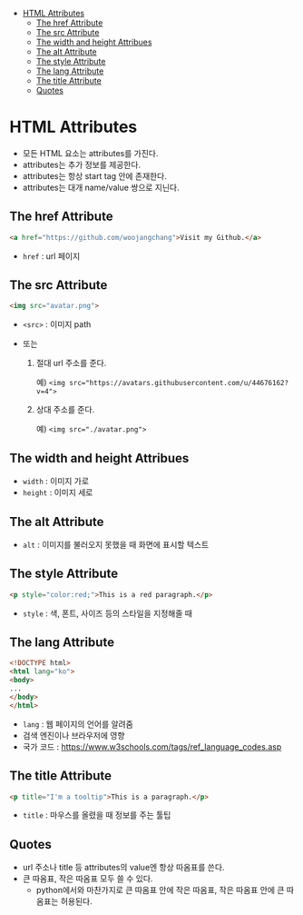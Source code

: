 - [HTML Attributes](#html-attributes)
  * [The href Attribute](#the-href-attribute)
  * [The src Attribute](#the-src-attribute)
  * [The width and height Attribues](#the-width-and-height-attribues)
  * [The alt Attribute](#the-alt-attribute)
  * [The style Attribute](#the-style-attribute)
  * [The lang Attribute](#the-lang-attribute)
  * [The title Attribute](#the-title-attribute)
  * [Quotes](#quotes)

# HTML Attributes

- 모든 HTML 요소는 attributes를 가진다.
- attributes는 추가 정보를 제공한다.
- attributes는 항상 start tag 안에 존재한다.
- attributes는 대개 name/value 쌍으로 지닌다.

## The href Attribute

```html
<a href="https://github.com/woojangchang">Visit my Github.</a>
```

- `href` : url 페이지

## The src Attribute

```html
<img src="avatar.png">
```

- `<src>` : 이미지 path

- 또는

  1. 절대 url 주소를 준다.

     예) `<img src="https://avatars.githubusercontent.com/u/44676162?v=4">`

  2. 상대 주소를 준다.

     예) `<img src="./avatar.png">`

## The width and height Attribues

- `width` : 이미지 가로
- `height` : 이미지 세로

## The alt Attribute

- `alt` : 이미지를 불러오지 못했을 때 화면에 표시할 텍스트

## The style Attribute

```html
<p style="color:red;">This is a red paragraph.</p>
```

- `style` : 색, 폰트, 사이즈 등의 스타일을 지정해줄 때

## The lang Attribute

```html
<!DOCTYPE html>
<html lang="ko">
<body>
...
</body>
</html>
```

- `lang` : 웹 페이지의 언어를 알려줌
- 검색 엔진이나 브라우저에 영향
- 국가 코드 : https://www.w3schools.com/tags/ref_language_codes.asp

## The title Attribute

```html
<p title="I'm a tooltip">This is a paragraph.</p>
```

- `title` : 마우스를 올렸을 때 정보를 주는 툴팁

## Quotes

- url 주소나 title 등 attributes의 value엔 항상 따옴표를 쓴다.
- 큰 따옴표, 작은 따옴표 모두 쓸 수 있다.
  - python에서와 마찬가지로 큰 따옴표 안에 작은 따옴표, 작은 따옴표 안에 큰 따옴표는 허용된다.

